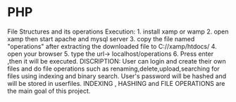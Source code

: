 # PHP
File Structures and its operations
Execution: 1. install xamp or wamp
           2. open xamp then start apache and mysql server
           3. copy the file named "operations" after extracting the downloaded file to C://xamp/htdocs/
           4. open your browser
           5. type the url-> localhost/operations
           6. Press enter ,then it will be executed.
DISCRIPTION:
            User can login and create their own files and do file operations such as renaming,delete,upload,searching for files using indexing and binary search.
            User's password will be hashed and will be stored in userfiles.
            INDEXING , HASHING and FILE OPERATIONS are the main goal of this project. 
